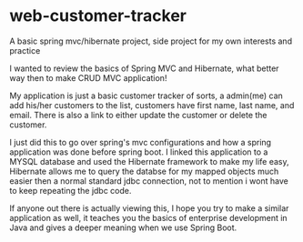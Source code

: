 # web-customer-tracker
A basic spring mvc/hibernate project, side project for my own interests and practice

I wanted to review the basics of Spring MVC and Hibernate, what better way then to make CRUD MVC application!

My application is just a basic customer tracker of sorts, a admin(me) can add his/her customers to the list, customers have first name, 
last name, and email. There is also a link to either update the customer or delete the customer. 

I just did this to go over spring's mvc configurations and how a spring application was done before spring boot. I linked this application 
to a MYSQL database and used the Hibernate framework to make my life easy, Hibernate allows me to query the databse for my mapped objects much 
easier then a normal standard jdbc connection, not to mention i wont have to keep repeating the jdbc code. 

If anyone out there is actually viewing this, I hope you try to make a similar application as well, it teaches you the 
basics of enterprise development in Java and gives a deeper meaning when we use Spring Boot.
